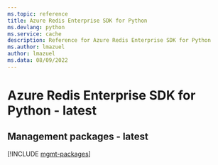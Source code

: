 ```yaml
---
ms.topic: reference
title: Azure Redis Enterprise SDK for Python
ms.devlang: python
ms.service: cache
description: Reference for Azure Redis Enterprise SDK for Python
ms.author: lmazuel
author: lmazuel
ms.data: 08/09/2022
---
```

# Azure Redis Enterprise SDK for Python - latest

## Management packages - latest
[!INCLUDE [mgmt-packages](redis-enterprise-mgmt-index.md)]